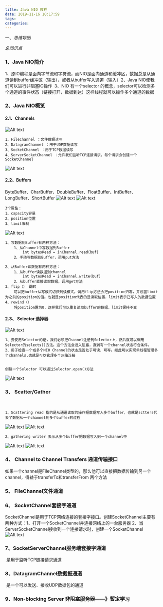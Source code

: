 ```yaml
---
title: Java NIO 教程
date: 2019-11-16 10:17:59
tags: 
categories: 
---
```

一、*思维导图*

*总知识点*

### 1、Java NIO简介

​	1、原IO编程是面向字节流和字符流，而NIO是面向通道和缓冲区，数据总是从通道读到buffer缓冲区（输出），或者从buffer写入通道（输入）
​	2、Java NIO使我们可以进行非阻塞IO操作
​	3、NIO 有一个selector 的概念，selector可以检测多个通道的事件状态（链接打开，数据到达）这样线程就可以操作多个通道的数据

### 2、Java NIO概览

#### 2.1、Channels

![Alt text](https://note-img1.oss-cn-shenzhen.aliyuncs.com/img/1560158651293.png)

	1、FileChannel ：文件数据读写
	2、DatagramChannel ：用于UDP数据读写
	3、SocketChannel ：用于TCP数据读写
	4、ServerSocketChannel ：允许我们监听TCP连接请求，每个请求会创建一个SocketChannel

![Alt text](https://note-img1.oss-cn-shenzhen.aliyuncs.com/img/1560159392000.png)

#### 2.2、Buffers

​	ByteBuffer、CharBuffer、DoubleBuffer、FloatBuffer、IntBuffer、LongBuffer、ShortBuffer
![Alt text](https://note-img1.oss-cn-shenzhen.aliyuncs.com/img/1560159896441.png)
![Alt text](https://note-img1.oss-cn-shenzhen.aliyuncs.com/img/1560159996764.png)

	3个属性：
	1、capacity容量
	2、position位置
	3、limit限制
![Alt text](https://note-img1.oss-cn-shenzhen.aliyuncs.com/img/1560160115038.png)


	1、写数据到Buffer有两种方法：
		1、从Channel中写数据到Buffer
			int bytesRead = inChannel.read(buf)
		2、手动写数据到Buffer，调用put方法
	
	2、从Buffer读数据有两种方法：
		1、从buffer读数据到channel
			int bytesRead = inChannel.write(buf)
		2、从buffer直接读取数据，调用get方法
	3、flip（） 翻转
		可以把buffer从写模式切换到读模式，调用flip方法会把position归零，并设置limit为之前的position的值。也就是position代表的是读取位置，limit表示已写入的数据位置
	4、rewind（）
		将position置为0，这样我们可以重复读取buffer的数据，limit保持不变
#### 2.3、	Selector 选择器

![Alt text](https://note-img1.oss-cn-shenzhen.aliyuncs.com/img/1560159013657.png)

	1、要使用Selector的话，我们必须把Channel注册到Selector上，然后就可以调用Selector的selects()方法。这个方法会进入阻塞，直到有一个channel状态符合条件。
	2、用于检查一个或多个NIO Channel的状态是否处于可读、可写。如此可以实现单线程管理多个channels,也就是可以管理多个网络连接


	创建一个Selector 可以通过Selector.open()方法
![Alt text](https://note-img1.oss-cn-shenzhen.aliyuncs.com/img/1560243984933.png)

### 3、 Scatter/Gather

​	

	1、Scattering read 指的是从通道读取的操作把数据写入多个buffer，也就是sctters代表了数据从一个channel到多个buffer的过程
![Alt text](https://note-img1.oss-cn-shenzhen.aliyuncs.com/img/1560243243979.png)
![Alt text](https://note-img1.oss-cn-shenzhen.aliyuncs.com/img/1560243301394.png)

	2、gathering writer 表示从多个buffer把数据写入到一个channel中
![Alt text](https://note-img1.oss-cn-shenzhen.aliyuncs.com/img/1560243315565.png)
![Alt text](https://note-img1.oss-cn-shenzhen.aliyuncs.com/img/1560243358017.png)

### 4、 Channel to Channel Transfers 通道传输接口

​	如果一个channel是FileChannel类型的，那么他可以直接把数据传输到另一个channel，得益于transferTo和transferFrom 两个方法

### 5、 FileChannel文件通道

### 6、 SocketChannel套接字通道

​	SocketChannel是用于TCP网络连接的套接字接口。创建SocketChannel主要有两种方式：
​	1、打开一个SocketChannel并连接网络上的一台服务器
​	2、当ServerSocketChannel接收到一个连接请求时，创建一个SocketChannel
![Alt text](https://note-img1.oss-cn-shenzhen.aliyuncs.com/img/1560244934430.png)

### 7、SocketServerChannel服务端套接字通道

​	是用于监听TCP链接请求通道



### 8、DatagramChannel数据报通道

​	是一个可以发送、接收UDP数据包的通道

### 9、Non-blocking Server 非阻塞服务器——》暂定学习